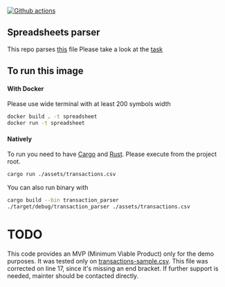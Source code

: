 [![Github actions](https://github.com/akoidan/rust-tricks/workflows/Test/badge.svg)](https://github.com/akoidan/rust-tricks/actions)
## Spreadsheets parser

This repo parses [this](https://github.com/stakingrewards/engineering-challenge/blob/backend/transactions.csv) file
Please take a look at the [task](https://github.com/stakingrewards/engineering-challenge/tree/backend)

## To run this image

#### With Docker

Please use wide terminal with at least 200 symbols width

```bash
docker build . -t spreadsheet
docker run -t spreadsheet
```

#### Natively
To run you need to have [Cargo](https://doc.rust-lang.org/cargo/getting-started/installation.html) and [Rust](https://doc.rust-lang.org/book/ch00-00-introduction.html). Please execute from the project root.

```bash
cargo run ./assets/transactions.csv
```

You can also run binary with
```bash
cargo build --bin transaction_parser
./target/debug/transaction_parser ./assets/transactions.csv
```

# TODO

This code provides an MVP (Minimum Viable Product) only for the demo purposes. 
It was tested only on [transactions-sample.csv](https://github.com/stakingrewards/engineering-challenge/blob/backend/transactions-sample.csv). This file was corrected on line 17, since it's missing an end bracket.
If further support is needed, mainter should be contacted directly.
